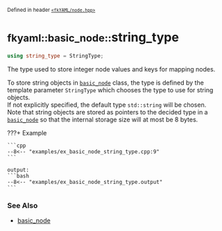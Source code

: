 <small>Defined in header [`<fkYAML/node.hpp>`](https://github.com/fktn-k/fkYAML/blob/develop/include/fkYAML/node.hpp)</small>

# <small>fkyaml::basic_node::</small>string_type

```cpp
using string_type = StringType;
```

The type used to store integer node values and keys for mapping nodes.  

To store string objects in [`basic_node`](index.md) class, the type is defined by the template parameter `StringType` which chooses the type to use for string objects.  
If not explicitly specified, the default type `std::string` will be chosen.  
Note that string objects are stored as pointers to the decided type in a [`basic_node`](index.md) so that the internal storage size will at most be 8 bytes.  

???+ Example

    ```cpp
    --8<-- "examples/ex_basic_node_string_type.cpp:9"
    ```

    output:
    ```bash
    --8<-- "examples/ex_basic_node_string_type.output"
    ```

### **See Also**

* [basic_node](index.md)
